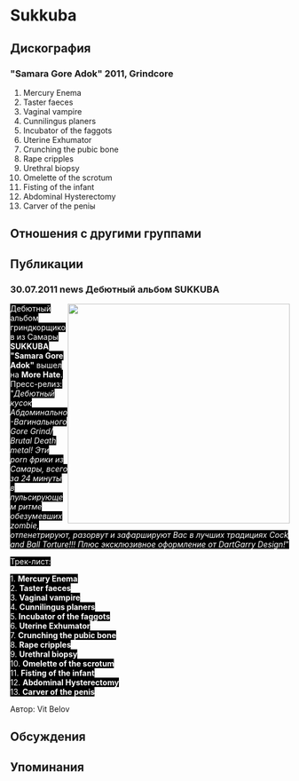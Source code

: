 # Sukkuba



## Дискография

### "Samara Gore Adok" 2011, Grindcore

1. Mercury Enema
2. Taster faeces
3. Vaginal vampire
4. Cunnilingus planers
5. Incubator of the faggots
6. Uterine Exhumator
7. Crunching the pubic bone
8. Rape cripples
9. Urethral biopsy
10. Omelette of the scrotum
11. Fisting of the infant
12. Abdominal Hysterectomy
13. Carver of the peniы


## Отношения с другими группами


## Публикации

### 30.07.2011 news Дебютный альбом SUKKUBA

<P><FONT style="BACKGROUND-COLOR: #000000" color=#ffffff><IMG height=396 alt="" hspace=0 src="/images/news_rus/2011.07/20365.jpg" width=400 align=right border=0>Дебютный альбом гриндкорщиков из Самары <STRONG>SUKKUBA "Samara Gore Adok"</STRONG> вышел на <STRONG>More Hate</STRONG>. Пресс-релиз: "<EM>Дебютный кусок Абдоминально-Вагинального Gore Grind/ Brutal Death metal! Эти porn фрики из Самары, всего за 24 минуты в пульсирующем ритме обезумевших zombie, отпенетрируют, разорвут и зафаршируют Вас в лучших традициях Cock and Ball Torture!!! Плюс эксклюзивное оформление от DartGarry Design!</EM>"</FONT></P>
<P><FONT style="BACKGROUND-COLOR: #000000" color=#ffffff>Трек-лист:</FONT></P>
<P><FONT style="BACKGROUND-COLOR: #000000" color=#ffffff>1. <STRONG>Mercury Enema</STRONG><BR>2. <STRONG>Taster faeces</STRONG><BR>3. <STRONG>Vaginal vampire</STRONG><BR>4. <STRONG>Cunnilingus planers<BR></STRONG>5.<STRONG> Incubator of the faggots</STRONG><BR>6. <STRONG>Uterine Exhumator</STRONG><BR>7. <STRONG>Crunching the pubic bone</STRONG><BR>8. <STRONG>Rape cripples<BR></STRONG>9. <STRONG>Urethral biopsy</STRONG><BR>10. <STRONG>Omelette of the scrotum</STRONG><BR>11.&nbsp;<STRONG>Fisting of the infant<BR></STRONG>12.&nbsp;<STRONG>Abdominal Hysterectomy</STRONG><BR>13. <STRONG>Carver of the penis</STRONG><BR></P></FONT>
Автор: Vit Belov


## Обсуждения


## Упоминания


